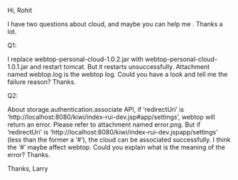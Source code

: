 Hi, Rohit

I have two questions about cloud, and maybe you can help me . Thanks a lot.

Q1:

I replace webtop-personal-cloud-1.0.2.jar with webtop-personal-cloud-1.0.1.jar and restart tomcat. But it restarts unsuccessfully. Attachment named webtop.log is the webtop log.  Could you have a look and tell me the failure reason? Thanks.

Q2:

About storage.authentication.associate API, if ‘redirectUri’ is ‘http://localhost:8080/kiwi/index-rui-dev.jsp#app/settings’, webtop will return an error. Please refer to attachment named error.png. But if ‘redirectUri’ is ‘http://localhost:8080/kiwi/index-rui-dev.jspapp/settings’ (less than the former a ‘#’), the cloud can be associated successfully. I think the ‘#’ maybe affect webtop. Could you  explain what is the meaning of the error?  Thanks.

Thanks,
Larry
